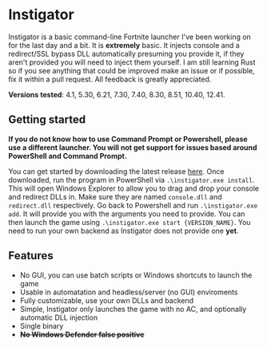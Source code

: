 # Instigator

Instigator is a basic command-line Fortnite launcher I've been working on for the last day and a bit. It is **extremely** basic. It injects console and a redirect/SSL bypass DLL automatically presuming you provide it, if they aren't provided you will need to inject them yourself. I am still learning Rust so if you see anything that could be improved make an issue or if possible, fix it within a pull request. All feedback is greatly appreciated.

**Versions tested**: 4.1, 5.30, 6.21, 7.30, 7.40, 8.30, 8.51, 10.40, 12.41.

## Getting started

**If you do not know how to use Command Prompt or Powershell, please use a different launcher. You will not get support for issues based around PowerShell and Command Prompt.**

You can get started by downloading the latest release [here](https://github.com/jwhazy/instigator/releases/download/v1.0.0/instigator.exe). Once downloaded, run the program in PowerShell via `.\instigator.exe install`. This will open Windows Explorer to allow you to drag and drop your console and redirect DLLs in. Make sure they are named `console.dll` and `redirect.dll` respectively. Go back to Powershell and run `.\instigator.exe add`. It will provide you with the arguments you need to provide. You can then launch the game using `.\instigator.exe start {VERSION_NAME}`. You need to run your own backend as Instigator does not provide one **yet**.

## Features

- No GUI, you can use batch scripts or Windows shortcuts to launch the game
- Usable in automatation and headless/server (no GUI) enviroments
- Fully customizable, use your own DLLs and backend
- Simple, Instigator only launches the game with no AC, and optionally automatic DLL injection
- Single binary
- **~~No Windows Defender false positive~~**
